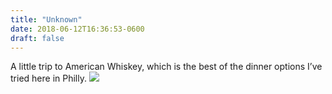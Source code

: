```yaml
---
title: "Unknown"
date: 2018-06-12T16:36:53-0600
draft: false
---
```


A little trip to American Whiskey, which is the best of the dinner options I’ve tried here in Philly.
![](/images/2018/46254e7487.jpg)
